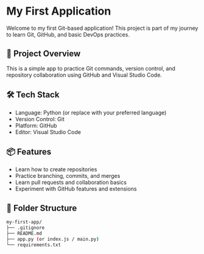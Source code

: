# My First Application

Welcome to my first Git-based application! This project is part of my journey to learn Git, GitHub, and basic DevOps practices.

## 🚀 Project Overview

This is a simple app to practice Git commands, version control, and repository collaboration using GitHub and Visual Studio Code.

## 🛠️ Tech Stack

- Language: Python (or replace with your preferred language)
- Version Control: Git
- Platform: GitHub
- Editor: Visual Studio Code

## 📦 Features

- Learn how to create repositories
- Practice branching, commits, and merges
- Learn pull requests and collaboration basics
- Experiment with GitHub features and extensions

## 📁 Folder Structure

```bash
my-first-app/
├── .gitignore
├── README.md
├── app.py (or index.js / main.py)
└── requirements.txt
